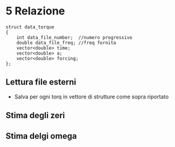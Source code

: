 # 5 Relazione


```
struct data_torque
{
    int data_file_number;  //numero progressivo
    double data_file_freq; //freq fornita
    vector<double> time;
    vector<double> a;
    vector<double> forcing;
};
```


## Lettura file esterni
- Salva per ogni torq in vettore di strutture come sopra riportato


## Stima degli zeri

## Stima delgi omega